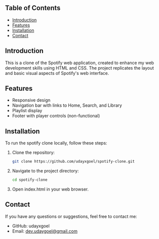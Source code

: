 ## Table of Contents

- [Introduction](#introduction)
- [Features](#features)
- [Installation](#installation)
- [Contact](#contact)

## Introduction

This is a clone of the Spotify web application, created to enhance my web development skills using HTML and CSS. The project replicates the layout and basic visual aspects of Spotify's web interface.

## Features

- Responsive design
- Navigation bar with links to Home, Search, and Library
- Playlist display
- Footer with player controls (non-functional)

## Installation

To run the spotify clone locally, follow these steps:

1. Clone the repository:
    ```sh
   git clone https://github.com/udayxgoel/spotify-clone.git

2. Navigate to the project directory:
    ```sh
    cd spotify-clone

3. Open index.html in your web browser.

## Contact

If you have any questions or suggestions, feel free to contact me:

- GitHub: udayxgoel
- Email: dev.udaygoel@gmail.com
